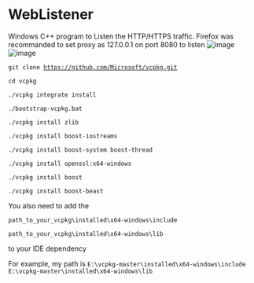 # WebListener
Windows C++ program to Listen the HTTP/HTTPS traffic.
Firefox was recommanded to set proxy as 127.0.0.1 on port 8080 to listen
![image](https://github.com/user-attachments/assets/f485ab83-5dcd-4462-84e3-de76283bff80)
![image](https://github.com/user-attachments/assets/4700ddb8-80e5-479e-a6ba-d2b5e407aab2)

<code>git clone https://github.com/Microsoft/vcpkg.git</code>

<code>cd vcpkg</code>

<code>./vcpkg integrate install</code>

<code>./bootstrap-vcpkg.bat</code>

<code>./vcpkg install zlib</code>

<code>./vcpkg install boost-iostreams</code>

<code>./vcpkg install boost-system boost-thread</code>

<code>./vcpkg install openssl:x64-windows</code>

<code>./vcpkg install boost</code>

<code>./vcpkg install boost-beast</code>

You also need to add the

<code>path_to_your_vcpkg\installed\x64-windows\include</code>

<code>path_to_your_vcpkg\installed\x64-windows\lib</code>

to your IDE dependency

For example, my path is
<code>E:\vcpkg-master\installed\x64-windows\include</code>
<code>E:\vcpkg-master\installed\x64-windows\lib</code>
